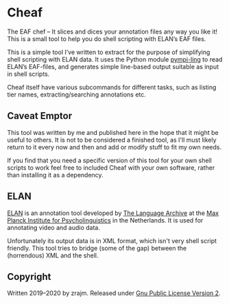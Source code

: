 # Cheaf

The EAF chef – It slices and dices your annotation files any way you like it!
This is a small tool to help you do shell scripting with ELAN’s EAF files.

This is a simple tool I’ve written to extract for the purpose of simplifying
shell scripting with ELAN data. It uses the Python module [pympi-ling] to read
ELAN’s EAF-files, and generates simple line-based output suitable as input in
shell scripts.

Cheaf itself have various subcommands for different tasks, such as listing tier
names, extracting/searching annotations etc.


## Caveat Emptor

This tool was written by me and published here in the hope that it might be
useful to others. It is not to be considered a finished tool, as I'll must
likely return to it every now and then and add or modify stuff to fit my own
needs.

If you find that you need a specific version of this tool for your own shell
scripts to work feel free to included Cheaf with your own software, rather than
installing it as a dependency.


## ELAN

[ELAN] is an annotation tool developed by [The Language Archive] at the [Max
Planck Institute for Psycholinguistics] in the Netherlands. It is used for
annotating video and audio data.

Unfortunately its output data is in XML format, which isn't very shell script
friendly. This tool tries to bridge (some of the gap) between the (horrendous)
XML and the shell.


## Copyright

Written 2019–2020 by zrajm. Released under [Gnu Public License Version
2][GPLv2].

[pympi-ling]: https://pypi.org/project/pympi-ling/
[ELAN]: https://tla.mpi.nl/tools/tla-tools/elan/
[The Language Archive]: https://tla.mpi.nl/tools/tla-tools/
[Max Planck Institute for Psycholinguistics]: https://www.mpi.nl/
[GPLv2]: LICENSE.txt
